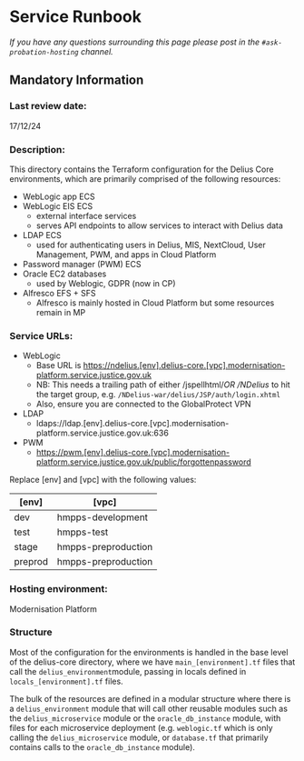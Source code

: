 # Service Runbook

  

<!-- This is a template that should be populated by the development team when moving to the modernisation platform, but also reviewed and kept up to date.

To ensure that people looking at your runbook can get the information they need quickly, your runbook should be short but clear. Throughout, only use acronyms if you’re confident that someone who has just been woken up at 3am would understand them. -->

  

_If you have any questions surrounding this page please post in the `#ask-probation-hosting` channel._

  

## Mandatory Information

  

### **Last review date:**

  17/12/24

<!-- Adding the last date this page was reviewed, with any accompanying information -->

  

### **Description:**
This directory contains the Terraform configuration for the Delius Core environments, which are primarily comprised of the following resources:

* WebLogic app ECS
* WebLogic EIS ECS
 	* external interface services
 	* serves API endpoints to allow services to interact with Delius data
* LDAP ECS
 	* used for authenticating users in Delius, MIS, NextCloud, User Management, PWM, and apps in Cloud Platform
* Password manager (PWM) ECS
* Oracle EC2 databases
 	* used by Weblogic, GDPR (now in CP)
* Alfresco EFS + SFS
 	* Alfresco is mainly hosted in Cloud Platform but some resources remain in MP


<!-- A short (less than 50 word) description of what your service does, and who it’s for.-->

  

### **Service URLs:**

* WebLogic
 	* Base URL is [https://ndelius.[env].delius-core.[vpc].modernisation-platform.service.justice.gov.uk](https://ndelius.dev.delius-core.hmpps-development.modernisation-platform.service.justice.gov.uk/NDelius-war/delius/JSP/auth/login.xhtml)
 	* NB: This needs a trailing path of either /jspellhtml/*OR /NDelius* to hit the target group, e.g. `/NDelius-war/delius/JSP/auth/login.xhtml`
 	* Also, ensure you are connected to the GlobalProtect VPN
* LDAP
 	* ldaps://ldap.[env].delius-core.[vpc].modernisation-platform.service.justice.gov.uk:636
* PWM
 	* [https://pwm.[env].delius-core.[vpc].modernisation-platform.service.justice.gov.uk/public/forgottenpassword](https://pwm.dev.delius-core.hmpps-development.modernisation-platform.service.justice.gov.uk/public/forgottenpassword)

Replace [env] and [vpc] with the following values:

| [env] |    [vpc]   |
|-------|--------------------|
|dev    | hmpps-development  |
|test   | hmpps-test         |
|stage  | hmpps-preproduction|
|preprod| hmpps-preproduction|

<!-- The URL(s) of the service’s production environment, and test environments if possible-->



### **Hosting environment:**

  

Modernisation Platform

  

<!-- If your service is hosted on another MOJ team’s infrastructure, link to their runbook. If your service has another arrangement or runs its own infrastructure, you should list the supplier of that infrastructure (ideally linking to your account’s login page) and describe, simply and briefly, how to raise an issue with them. -->

### Structure

Most of the configuration for the environments is handled in the base level of the delius-core directory, where we have `main_[environment].tf` files that call the `delius_environment`module, passing in locals defined in `locals_[environment].tf` files.

The bulk of the resources are defined in a modular structure where there is a `delius_environment` module that will call other reusable modules such as the `delius_microservice` module or the `oracle_db_instance` module, with files for each microservice deployment (e.g. `weblogic.tf` which is only calling the `delius_microservice` module, or `database.tf` that primarily contains calls to the `oracle_db_instance` module).

